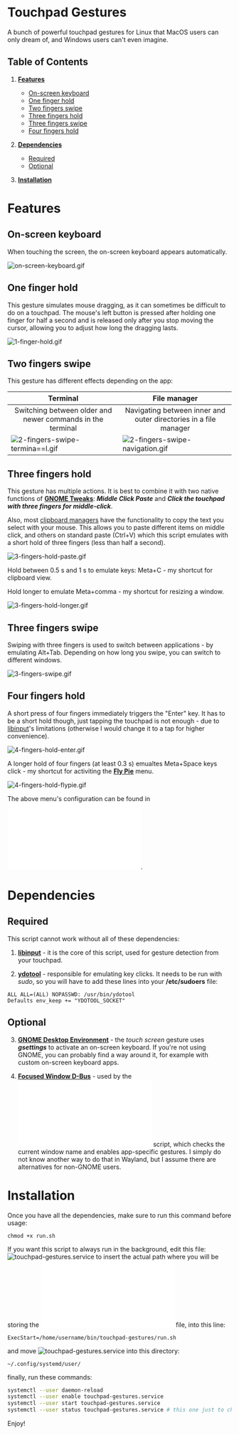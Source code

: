 # Touchpad Gestures

A bunch of powerful touchpad gestures for Linux that MacOS users can only dream of, and Windows users can't even imagine.


## Table of Contents

1. **[Features](#features)**
   - [On-screen keyboard](#on-screen-keyboard)
   - [One finger hold](#one-finger-hold)
   - [Two fingers swipe](#two-fingers-swipe)
   - [Three fingers hold](#three-fingers-hold)
   - [Three fingers swipe](#three-fingers-swipe)
   - [Four fingers hold](#four-fingers-hold)
    
2. **[Dependencies](#dependencies)**
   - [Required](#required)
   - [Optional](#optional)
     
3. **[Installation](#installation)**



# Features

## On-screen keyboard

When touching the screen, the on-screen keyboard appears automatically.

![on-screen-keyboard.gif](gif/on-screen-keyboard.gif)


## One finger hold

This gesture simulates mouse dragging, as it can sometimes be difficult to do on a touchpad. The mouse's left button is pressed after holding one finger for half a second and is released only after you stop moving the cursor, allowing you to adjust how long the dragging lasts.

![1-finger-hold.gif](gif/1-finger-hold.gif)


## Two fingers swipe

This gesture has different effects depending on the app:

| **Terminal** | **File manager** | 
| ------------------------------------------------------------ | --------------------------------------------------------------- |
| <div align="center">Switching between older and newer commands in the terminal</div> | <div align="center">Navigating between inner and outer directories in a file manager</div> |
| ![2-fingers-swipe-termina==l.gif](gif/2-fingers-swipe-terminal.gif) | ![2-fingers-swipe-navigation.gif](gif/2-fingers-swipe-navigation.gif) |


## Three fingers hold

This gesture has multiple actions. It is best to combine it with two native functions of **[GNOME Tweaks](https://gitlab.gnome.org/GNOME/gnome-tweaks)**: ***Middle Click Paste*** and ***Click the touchpad with three fingers for middle-click***.

Also, most [clipboard managers](https://github.com/SUPERCILEX/gnome-clipboard-history) have the functionality to copy the text you select with your mouse. This allows you to paste different items on middle click, and others on standard paste (Ctrl+V) which this script emulates with a short hold of three fingers (less than half a second).

![3-fingers-hold-paste.gif](gif/3-fingers-hold-paste.gif)

Hold between 0.5 s and 1 s to emulate keys: Meta+C - my shortcut for clipboard view.

Hold longer to emulate Meta+comma - my shortcut for resizing a window.

![3-fingers-hold-longer.gif](gif/3-fingers-hold-longer.gif)


## Three fingers swipe

Swiping with three fingers is used to switch between applications - by emulating Alt+Tab. Depending on how long you swipe, you can switch to different windows.

![3-fingers-swipe.gif](gif/3-fingers-swipe.gif)


## Four fingers hold

A short press of four fingers immediately triggers the "Enter" key. It has to be a short hold though, just tapping the touchpad is not enough - due to [libinput](https://wiki.archlinux.org/title/Libinput)'s limitations (otherwise I would change it to a tap for higher convenience).

![4-fingers-hold-enter.gif](gif/4-fingers-hold-enter.gif)

A longer hold of four fingers (at least 0.3 s) emualtes Meta+Space keys click - my shortcut for activiting the **[Fly Pie](https://extensions.gnome.org/extension/3433/fly-pie/)** menu.

![4-fingers-hold-flypie.gif](gif/4-fingers-hold-flypie.gif)

The above menu's configuration can be found in ![this file](fly-pie.json).



# Dependencies

## Required

This script cannot work without all of these dependencies:

1. **[libinput](https://wiki.archlinux.org/title/Libinput)** - it is the core of this script, used for gesture detection from your touchpad.

2. **[ydotool](https://github.com/ReimuNotMoe/ydotool)** - responsible for emulating key clicks.
It needs to be run with *sudo*, so you will have to add these lines into your **/etc/sudoers** file:
```
ALL ALL=(ALL) NOPASSWD: /usr/bin/ydotool
Defaults env_keep += "YDOTOOL_SOCKET"
```
## Optional

3. **[GNOME Desktop Environment](https://www.gnome.org/)** - the *touch screen* gesture uses ***gsettings*** to activate an on-screen keyboard. If you're not using GNOME, you can probably find a way around it, for example with custom on-screen keyboard apps.

4. **[Focused Window D-Bus](https://extensions.gnome.org/extension/5592/focused-window-d-bus/)** - used by the ![getwindow.py](getwindow.py) script, which checks the current window name and enables app-specific gestures. I simply do not know another way to do that in Wayland, but I assume there are alternatives for non-GNOME users.


# Installation

Once you have all the dependencies, make sure to run this command before usage:
```
chmod +x run.sh
```

If you want this script to always run in the background, edit this file: ![touchpad-gestures.service](touchpad-gestures.service) to insert the actual path where you will be storing the ![run.sh](run.sh) file, into this line:
```
ExecStart=/home/username/bin/touchpad-gestures/run.sh
```
and move ![touchpad-gestures.service](touchpad-gestures.service) into this directory:
```
~/.config/systemd/user/
```
finally, run these commands:
```bash
systemctl --user daemon-reload
systemctl --user enable touchpad-gestures.service
systemctl --user start touchpad-gestures.service
systemctl --user status touchpad-gestures.service # this one just to check if it's working
```

Enjoy!
